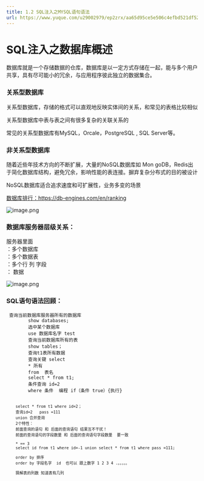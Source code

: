 ```yaml
---
title: 1.2 SQL注入之MYSQL语句语法
url: https://www.yuque.com/u29002979/ep2zrx/aa65d95ce5e506c4efbd521df5214d70
---
```


<h1>SQL注入之数据库概述</h1>
<p>数据库就是一个存储数据的仓库，数据库是以一定方式存储在一起，能与多个用户共享，具有尽可能小的冗余，与应用程序彼此独立的数据集合。</p>
<h3>关系型数据库</h3>
<p>关系型数据库，存储的格式可以直观地反映实体间的关系，和常见的表格比较相似</p>
<p>关系型数据库中表与表之间有很多复杂的关联关系的</p>
<p>常见的关系型数据库有MySQL，Orcale，PostgreSQL , SQL Server等。</p>
<h3>非关系型数据库</h3>
<p>随着近些年技术方向的不断扩展，大量的NoSQL数据库如 Mon goDB，Redis出于简化数据库结构，避免冗余，影响性能的表连接。摒弃复杂分布式的目的被设计</p>
<p>NoSQL数据库适合追求速度和可扩展性，业务多变的场景</p>
<p><a href="https://db-engines.com/en/ranking" target="_blank">数据库排行：https://db-engines.com/en/ranking</a></p>
<p><img src="https://fynotefile.oss-cn-zhangjiakou.aliyuncs.com/fynote/4348/1644920636000/061b29bf0a964fc09f9db997b127a63e.png" alt="image.png" class="align-none" /></p>
<h3><strong>数据库服务器层级关系：</strong></h3>
<p>服务器里面<br />
：多个数据库<br />
：多个数据表<br />
：多个行 列  字段<br />
： 数据</p>
<p><img src="https://fynotefile.oss-cn-zhangjiakou.aliyuncs.com/fynote/4348/1644920636000/4d27fc6e0941461193ba75ebcaafce1b.png" alt="image.png" class="align-none" /></p>
<h3>SQL语句语法回顾：</h3>
<pre><code> 查询当前数据库服务器所有的数据库
		show databases;
		选中某个数据库
		use 数据库名字 test
		查询当前数据库所有的表
		show tables；
		查询t1表所有数据
		查询关键 select 
		* 所有
		from  表名
		select * from t1;
		条件查询 id=2
		where 条件  编程 if（条件 true）{执行}

    	select * from t1 where id=2；
    	查询id=2   pass =111
    	union 合并查询 
    	2个特性：
    	前面查询的语句 和 后面的查询语句 结果互不干扰！
    	前面的查询语句的字段数量 和 后面的查询语句字段数量  要一致

    	* == 3
    	select id from t1 where id=-1 union select * from t1 where pass =111;

    	order by 排序
    	order by 字段名字  id  也可以 跟上数字 1 2 3 4 .。。。。。

    	猜解表的列数 知道表有几列  

</code></pre>
